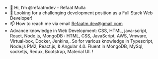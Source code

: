 - 👋 Hi, I’m @refaatmdev - Refaat Mulla
- 👀 Looking for a challenging development position as a Full Stack Web Developer!
- 📫 How to reach me via email Refaatm.dev@gmail.com
- 	Advance knowledge in Web Development: CSS, HTML, java-script, React, Node.js, MongoDB : HTML, CSS, JavaScript,  AWS, Vmware, Virtual-box, Docker, Jenkins,. So for various knowledge in Typescript, Node.js PM2, React.js, & Angular 4.0. Fluent in MongoDB, MySql, socketjs, Redux, Bootstrap, Material UI. !


<!---
refaatmdev/refaatmdev is a ✨ special ✨ repository because its `README.md` (this file) appears on your GitHub profile.
You can click the Preview link to take a look at your changes.
--->
